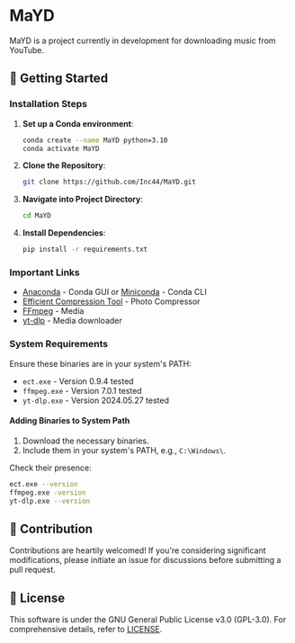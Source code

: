 # MaYD

MaYD is a project currently in development for downloading music from YouTube.

## 🚀 Getting Started

### Installation Steps

1. **Set up a Conda environment**:
    ```bash
    conda create --name MaYD python=3.10
    conda activate MaYD
    ```

2. **Clone the Repository**:
    ```bash
    git clone https://github.com/Inc44/MaYD.git
    ```

3. **Navigate into Project Directory**:
    ```bash
    cd MaYD
    ```

4. **Install Dependencies**:
    ```bash
    pip install -r requirements.txt
    ```

### Important Links

- [Anaconda](https://www.anaconda.com/download) - Conda GUI or [Miniconda](https://docs.conda.io/projects/miniconda/en/latest) - Conda CLI
- [Efficient Compression Tool](https://github.com/fhanau/Efficient-Compression-Tool.git) - Photo Compressor
- [FFmpeg](https://www.gyan.dev/ffmpeg/builds/) - Media
- [yt-dlp](https://github.com/yt-dlp/yt-dlp.git) - Media downloader

### System Requirements

Ensure these binaries are in your system's PATH:

- `ect.exe` - Version 0.9.4 tested
- `ffmpeg.exe` - Version 7.0.1 tested
- `yt-dlp.exe` - Version 2024.05.27 tested

#### Adding Binaries to System Path

1. Download the necessary binaries.
2. Include them in your system's PATH, e.g., `C:\Windows\`.

Check their presence:

```bash
ect.exe --version
ffmpeg.exe -version
yt-dlp.exe --version
```

## 🤝 Contribution

Contributions are heartily welcomed! If you're considering significant modifications, please initiate an issue for discussions before submitting a pull request.

## 📜 License

This software is under the GNU General Public License v3.0 (GPL-3.0). For comprehensive details, refer to [LICENSE](LICENSE).